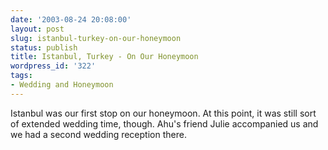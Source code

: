 ```yaml
---
date: '2003-08-24 20:08:00'
layout: post
slug: istanbul-turkey-on-our-honeymoon
status: publish
title: Istanbul, Turkey - On Our Honeymoon
wordpress_id: '322'
tags:
- Wedding and Honeymoon
---
```


Istanbul was our first stop on our honeymoon. At this point, it was still sort of extended wedding time, though. Ahu's friend Julie accompanied us and we had a second wedding reception there.

